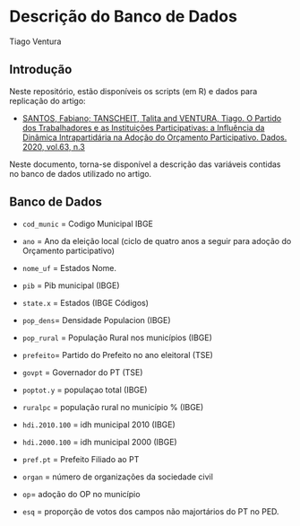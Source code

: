 Descrição do Banco de Dados
================
Tiago Ventura

Introdução
----------

Neste repositório, estão disponíveis os scripts (em R) e dados para
replicação do artigo:

-   [SANTOS, Fabiano; TANSCHEIT, Talita and VENTURA, Tiago. O Partido
    dos Trabalhadores e as Instituições Participativas: a Influência da
    Dinâmica Intrapartidária na Adoção do Orçamento Participativo.
    Dados. 2020, vol.63,
    n.3](https://www.scielo.br/scielo.php?script=sci_abstract&pid=S0011-52582020000300202&lng=en&nrm=iso&tlng=pt)

Neste documento, torna-se disponível a descrição das variáveis contidas
no banco de dados utilizado no artigo.

Banco de Dados
--------------

-   `cod_munic` = Codigo Municipal IBGE

-   `ano` = Ano da eleição local (ciclo de quatro anos a seguir para
    adoção do Orçamento participativo)

-   `nome_uf` = Estados Nome.

-   `pib` = Pib municipal (IBGE)

-   `state.x` = Estados (IBGE Códigos)

-   `pop_dens`= Densidade Populacion (IBGE)

-   `pop_rural` = População Rural nos municípios (IBGE)

-   `prefeito`= Partido do Prefeito no ano eleitoral (TSE)

-   `govpt` = Governador do PT (TSE)

-   `poptot.y` = populaçao total (IBGE)

-   `ruralpc` = população rural no município % (IBGE)

-   `hdi.2010.100` = idh municipal 2010 (IBGE)

-   `hdi.2000.100` = idh municipal 2000 (IBGE)

-   `pref.pt` = Prefeito Filiado ao PT

-   `organ` = número de organizações da sociedade civil

-   `op`= adoção do OP no município

-   `esq` = proporção de votos dos campos não majortários do PT no PED.
